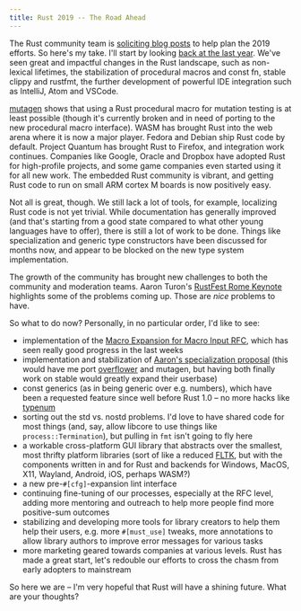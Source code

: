 ```yaml
---
title: Rust 2019 -- The Road Ahead
---
```


The Rust community team is [soliciting blog posts] to help plan the 2019
efforts. So here's my take. I'll start by looking [back at the last year]. We've
seen great and impactful changes in the Rust landscape, such as non-lexical
lifetimes, the stabilization of procedural macros and const fn, stable clippy
and rustfmt, the further development of powerful IDE integration such as
IntelliJ, Atom and VSCode.

[mutagen] shows that using a Rust procedural macro for mutation testing is at
least possible (though it's currently broken and in need of porting to the new
procedural macro interface). WASM has brought Rust into the web arena where it
is now a major player. Fedora and Debian ship Rust code by default. Project
Quantum has brought Rust to Firefox, and integration work continues. Companies
like Google, Oracle and Dropbox have adopted Rust for high-profile projects,
and some game companies even started using it for all new work. The embedded
Rust community is vibrant, and getting Rust code to run on small ARM cortex M
boards is now positively easy.

Not all is great, though. We still lack a lot of tools, for example, localizing
Rust code is not yet trivial. While documentation has generally improved (and
that's starting from a good state compared to what other young languages have
to offer), there is still a lot of work to be done. Things like specialization
and generic type constructors have been discussed for months now, and appear to
be blocked on the new type system implementation.

The growth of the community has brought new challenges to both the community
and moderation teams. Aaron Turon's [RustFest Rome Keynote] highlights some of
the problems coming up. Those are *nice* problems to have.

So what to do now? Personally, in no particular order, I'd like to see:

* implementation of the [Macro Expansion for Macro Input RFC], which has seen
really good progress in the last weeks
* implementation and stabilization of [Aaron's specialization proposal] (this
would have me port [overflower] and mutagen, but having both finally work on
stable would greatly expand their userbase)
* const generics (as in being generic over e.g. numbers), which have been a
requested feature since well before Rust 1.0 – no more hacks like [typenum]
* sorting out the std vs. nostd problems. I'd love to have shared code for most
things (and, say, allow libcore to use things like `process::Termination`), but
pulling in `fmt` isn't going to fly here
* a workable cross-platform GUI library that abstracts over the smallest, most
thrifty platform libraries (sort of like a reduced [FLTK], but with the
components written in and for Rust and backends for Windows, MacOS, X11,
Wayland, Android, iOS, perhaps WASM?)
* a new pre-`#[cfg]`-expansion lint interface
* continuing fine-tuning of our processes, especially at the RFC level, adding
more mentoring and outreach to help more people find more positive-sum outcomes
* stabilizing and developing more tools for library creators to help them help
their users, e.g. more `#[must_use]` tweaks, more annotations to allow library
authors to improve error messages for various tasks
* more marketing geared towards companies at various levels. Rust has made a
great start, let's redouble our efforts to cross the chasm from early adopters
to mainstream

So here we are – I'm very hopeful that Rust will have a shining future. What
are your thoughts?

[soliciting blog posts]: https://blog.rust-lang.org/2018/12/06/call-for-rust-2019-roadmap-blogposts.html
[back at the last year]: https://llogiq.github.io/2018/01/09/rust.html
[mutagen]: https://github.com/llogiq/mutagen
[RustFest Rome Keynote]: https://www.youtube.com/watch?v=0sIgVnRAcn0
[Macro Expansion for Macro Input RFC]: https://github.com/rust-lang/rfcs/pull/2320
[Aaron's specialization proposal]: http://aturon.github.io/2018/04/05/sound-specialization/
[overflower]: https://github.com/llogiq/overflower
[typenum]: https://github.com/paholg/typenum
[FLTK]: https://www.fltk.org/ "Fast Light ToolKit"
